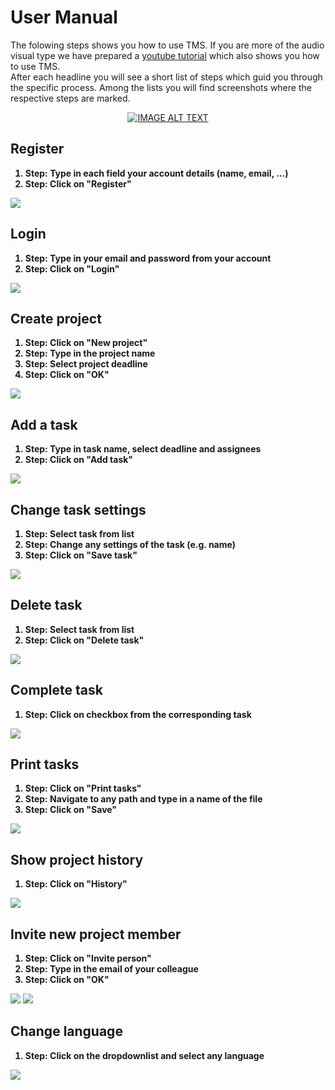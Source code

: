 # User Manual
<p>
The folowing steps shows you how to use TMS. If you are more of the audio visual type we have prepared a <a href="https://www.youtube.com/watch?v=C0DPdy98e4c">youtube tutorial</a> which also shows you how to use TMS.</br>
After each headline you will see a short list of steps which guid you through the specific process. Among the lists you will find screenshots where the respective steps are marked.
</p>
<div align="center">
  <a href="https://www.youtube.com/watch?v=C0DPdy98e4c"><img src="https://img.youtube.com/vi/C0DPdy98e4c/0.jpg" alt="IMAGE ALT TEXT"></a>
</div>

## Register
<b>
<ol>
  <li>Step: <span style="font-weight: bold">Type in each field your account details (name, email, ...)</span></li>
  <li>Step: Click on "Register"</li>
</ol>
</b>
<img src="https://github.com/MichiFrech/TMS/blob/master/User%20Manual/Pictures/Register.PNG"></img>

## Login
<b>
<ol>
  <li>Step: Type in your email and password from your account</li>
  <li>Step: Click on "Login"</li>
</ol>
</b>
<img src="https://github.com/MichiFrech/TMS/blob/master/User%20Manual/Pictures/Login.PNG"></img>

## Create project
<b>
<ol>
  <li>Step: Click on "New project"</li>
  <li>Step: Type in the project name</li>
  <li>Step: Select project deadline</li>
  <li>Step: Click on "OK"</li>
</ol>
</b>
<img src="https://github.com/MichiFrech/TMS/blob/master/User%20Manual/Pictures/CreateProject.PNG"></img>

## Add a task
<b>
<ol>
  <li>Step: Type in task name, select deadline and assignees</li>
  <li>Step: Click on "Add task"</li>
</ol>
</b>
<img src="https://github.com/MichiFrech/TMS/blob/master/User%20Manual/Pictures/AddTask.PNG"></img>

## Change task settings
<b>
<ol>
  <li>Step: Select task from list</li>
  <li>Step: Change any settings of the task (e.g. name)</li>
  <li>Step: Click on "Save task"</li>
</ol>
</b>
<img src="https://github.com/MichiFrech/TMS/blob/master/User%20Manual/Pictures/SettingsTask.PNG"></img>

## Delete task
<b>
<ol>
  <li>Step: Select task from list</li>
  <li>Step: Click on "Delete task"</li>
</ol>
</b>
<img src="https://github.com/MichiFrech/TMS/blob/master/User%20Manual/Pictures/DeleteTask.PNG"></img>

## Complete task
<b>
<ol>
  <li>Step: Click on checkbox from the corresponding task</li>
</ol>
</b>
<img src="https://github.com/MichiFrech/TMS/blob/master/User%20Manual/Pictures/CompleteTask.PNG"></img>

## Print tasks
<b>
<ol>
  <li>Step: Click on "Print tasks"</li>
  <li>Step: Navigate to any path and type in a name of the file</li>
  <li>Step: Click on "Save"</li>
</ol>
</b>
<img src="https://github.com/MichiFrech/TMS/blob/master/User%20Manual/Pictures/PrintTask.PNG"></img>

## Show project history
<b>
<ol>
  <li>Step: Click on "History"</li>
</ol>
</b>
<img src="https://github.com/MichiFrech/TMS/blob/master/User%20Manual/Pictures/ShowHistory.PNG"></img>

## Invite new project member
<b>
<ol>
  <li>Step: Click on "Invite person"</li>
  <li>Step: Type in the email of your colleague</li>
  <li>Step: Click on "OK"</li>
</ol>
</b>
<img src="https://github.com/MichiFrech/TMS/blob/master/User%20Manual/Pictures/Invite1.PNG"></img>
<img src="https://github.com/MichiFrech/TMS/blob/master/User%20Manual/Pictures/Invite2.PNG"></img>

## Change language
<b>
<ol>
  <li>Step: Click on the dropdownlist and select any language</li>
</ol>
</b>
<img src="https://github.com/MichiFrech/TMS/blob/master/User%20Manual/Pictures/ChangeLang.PNG"></img>
